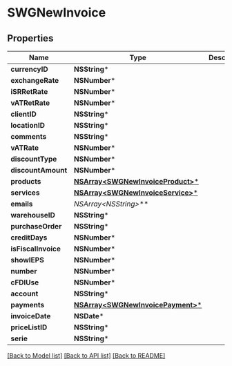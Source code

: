 # SWGNewInvoice

## Properties
Name | Type | Description | Notes
------------ | ------------- | ------------- | -------------
**currencyID** | **NSString*** |  | 
**exchangeRate** | **NSNumber*** |  | [optional] 
**iSRRetRate** | **NSNumber*** |  | [optional] 
**vATRetRate** | **NSNumber*** |  | [optional] 
**clientID** | **NSString*** |  | [optional] 
**locationID** | **NSString*** |  | [optional] 
**comments** | **NSString*** |  | [optional] 
**vATRate** | **NSNumber*** |  | [optional] 
**discountType** | **NSNumber*** |  | [optional] 
**discountAmount** | **NSNumber*** |  | [optional] 
**products** | [**NSArray&lt;SWGNewInvoiceProduct&gt;***](SWGNewInvoiceProduct.md) |  | [optional] 
**services** | [**NSArray&lt;SWGNewInvoiceService&gt;***](SWGNewInvoiceService.md) |  | [optional] 
**emails** | **NSArray&lt;NSString*&gt;*** |  | [optional] 
**warehouseID** | **NSString*** |  | [optional] 
**purchaseOrder** | **NSString*** |  | [optional] 
**creditDays** | **NSNumber*** |  | [optional] 
**isFiscalInvoice** | **NSNumber*** |  | [optional] 
**showIEPS** | **NSNumber*** |  | [optional] 
**number** | **NSNumber*** |  | [optional] 
**cFDIUse** | **NSNumber*** |  | [optional] 
**account** | **NSString*** |  | [optional] 
**payments** | [**NSArray&lt;SWGNewInvoicePayment&gt;***](SWGNewInvoicePayment.md) |  | [optional] 
**invoiceDate** | **NSDate*** |  | 
**priceListID** | **NSString*** |  | 
**serie** | **NSString*** |  | [optional] 

[[Back to Model list]](../README.md#documentation-for-models) [[Back to API list]](../README.md#documentation-for-api-endpoints) [[Back to README]](../README.md)


